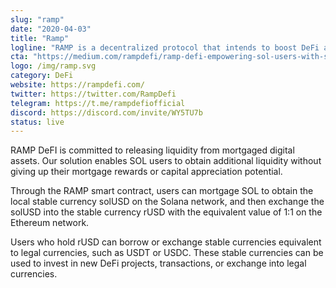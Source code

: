 ```yaml
---
slug: "ramp"
date: "2020-04-03"
title: "Ramp"
logline: "RAMP is a decentralized protocol that intends to boost DeFi adoption. RAMP DeFI uses Solana to deliver staked liquidity and cross-chain yield farming for SOL token holders."
cta: "https://medium.com/rampdefi/ramp-defi-empowering-sol-users-with-staked-liquidity-and-cross-chain-defi-farming-8861af6a6e62"
logo: /img/ramp.svg
category: DeFi
website: https://rampdefi.com/
twitter: https://twitter.com/RampDefi
telegram: https://t.me/rampdefiofficial
discord: https://discord.com/invite/WY5TU7b
status: live
---
```


RAMP DeFI is committed to releasing liquidity from mortgaged digital assets. Our solution enables SOL users to obtain additional liquidity without giving up their mortgage rewards or capital appreciation potential.

Through the RAMP smart contract, users can mortgage SOL to obtain the local stable currency solUSD on the Solana network, and then exchange the solUSD into the stable currency rUSD with the equivalent value of 1:1 on the Ethereum network.

Users who hold rUSD can borrow or exchange stable currencies equivalent to legal currencies, such as USDT or USDC. These stable currencies can be used to invest in new DeFi projects, transactions, or exchange into legal currencies.
